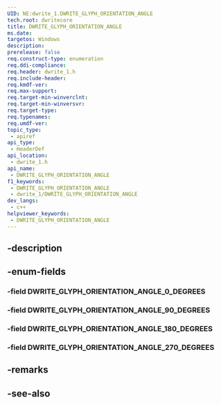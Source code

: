 ```yaml
---
UID: NE:dwrite_1.DWRITE_GLYPH_ORIENTATION_ANGLE
tech.root: dwritecore
title: DWRITE_GLYPH_ORIENTATION_ANGLE
ms.date: 
targetos: Windows
description: 
prerelease: false
req.construct-type: enumeration
req.ddi-compliance: 
req.header: dwrite_1.h
req.include-header: 
req.kmdf-ver: 
req.max-support: 
req.target-min-winverclnt: 
req.target-min-winversvr: 
req.target-type: 
req.typenames: 
req.umdf-ver: 
topic_type:
 - apiref
api_type:
 - HeaderDef
api_location:
 - dwrite_1.h
api_name:
 - DWRITE_GLYPH_ORIENTATION_ANGLE
f1_keywords:
 - DWRITE_GLYPH_ORIENTATION_ANGLE
 - dwrite_1/DWRITE_GLYPH_ORIENTATION_ANGLE
dev_langs:
 - c++
helpviewer_keywords:
 - DWRITE_GLYPH_ORIENTATION_ANGLE
---
```


## -description

## -enum-fields

### -field DWRITE_GLYPH_ORIENTATION_ANGLE_0_DEGREES

### -field DWRITE_GLYPH_ORIENTATION_ANGLE_90_DEGREES

### -field DWRITE_GLYPH_ORIENTATION_ANGLE_180_DEGREES

### -field DWRITE_GLYPH_ORIENTATION_ANGLE_270_DEGREES

## -remarks

## -see-also

